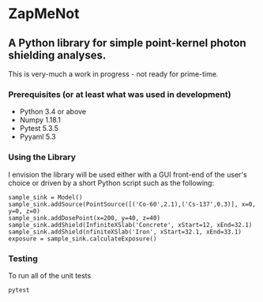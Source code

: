 # ZapMeNot
## A Python library for simple point-kernel photon shielding analyses.

This is very-much a work in progress - not ready for prime-time.

### Prerequisites (or at least what was used in development)
* Python 3.4 or above
* Numpy 1.18.1
* Pytest 5.3.5
* Pyyaml 5.3

### Using the Library

I envision the library will be used either with a GUI front-end of the user's choice or driven by a short Python
script such as the following:

```
sample_sink = Model()
sample_sink.addSource(PointSource([('Co-60',2.1),('Cs-137',0.3)], x=0, y=0, z=0)
sample_sink.addDosePoint(x=200, y=40, z=40)
sample_sink.addShield(InfiniteXSlab('Concrete', xStart=12, xEnd=32.1)
sample_sink.addShield(nfiniteXSlab('Iron', xStart=32.1, xEnd=33.1)
exposure = sample_sink.calculateExposure()
```


### Testing

To run all of the unit tests

```
pytest
```


